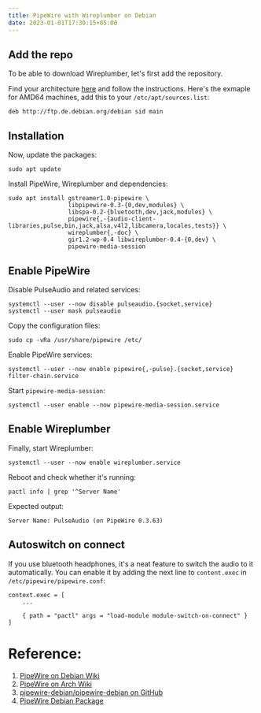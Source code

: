 ```yaml
---
title: PipeWire with Wireplumber on Debian
date: 2023-01-01T17:30:15+05:00
---
```


## Add the repo

To be able to download Wireplumber, let's first add the repository.

Find your architecture [here](https://packages.debian.org/sid/wireplumber) and follow the instructions. Here's the exmaple for AMD64 machines, add this to your `/etc/apt/sources.list`:

```shell
deb http://ftp.de.debian.org/debian sid main
```

## Installation

Now, update the packages:

```shell
sudo apt update
```

Install PipeWire, Wireplumber and dependencies:

```shell
sudo apt install gstreamer1.0-pipewire \ 
                 libpipewire-0.3-{0,dev,modules} \
                 libspa-0.2-{bluetooth,dev,jack,modules} \
                 pipewire{,-{audio-client-libraries,pulse,bin,jack,alsa,v4l2,libcamera,locales,tests}} \
                 wireplumber{,-doc} \
                 gir1.2-wp-0.4 libwireplumber-0.4-{0,dev} \
                 pipewire-media-session
```

## Enable PipeWire

Disable PulseAudio and related services:

```shell
systemctl --user --now disable pulseaudio.{socket,service}
systemctl --user mask pulseaudio
```

Copy the configuration files:

```shell
sudo cp -vRa /usr/share/pipewire /etc/
```

Enable PipeWire services:

```shell
systemctl --user --now enable pipewire{,-pulse}.{socket,service} filter-chain.service
```

Start `pipewire-media-session`:

```shell
systemctl --user enable --now pipewire-media-session.service
```

## Enable Wireplumber

Finally, start Wireplumber:

```shell
systemctl --user --now enable wireplumber.service
```

Reboot and check whether it's running:

```shell
pactl info | grep '^Server Name'
```

Expected output:

```shell
Server Name: PulseAudio (on PipeWire 0.3.63)
```

## Autoswitch on connect

If you use bluetooth headphones, it's a neat feature to switch the audio to it automatically. You can enable it by adding the next line to `content.exec` in `/etc/pipewire/pipewire.conf`:

```shell
context.exec = [
    ...
    
    { path = "pactl" args = "load-module module-switch-on-connect" }
]
```

# Reference:

1. [PipeWire on Debian Wiki](https://wiki.debian.org/PipeWire)
2. [PipeWire on Arch Wiki](https://wiki.archlinux.org/title/PipeWire)
3. [pipewire-debian/pipewire-debian on GitHub](https://github.com/pipewire-debian/pipewire-debian)
4. [PipeWire Debian Package](https://packages.debian.org/sid/amd64/wireplumber/download)

